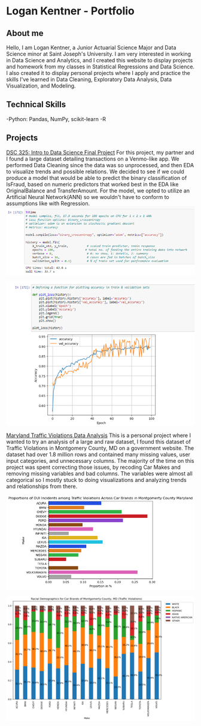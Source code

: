 # Logan Kentner - Portfolio 
## About me 
Hello, I am Logan Kentner, a Junior Actuarial Science Major and Data Science minor at Saint Joseph's University. I am very interested in working in Data Science and Analytics, and I created this website to display projects and homework from my classes in Statistical Regressions and Data Science. I also created it to display personal projects where I apply and practice the skills I've learned in Data Cleaning, Exploratory Data Analysis, Data Visualization, and Modeling.
## Technical Skills
-Python: Pandas, NumPy, scikit-learn
-R

## Projects
[DSC 325: Intro to Data Science Final Project](FINAL_PROJECT_CODE.md) 
For this project, my partner and I found a large dataset detailing transactions on a Venmo-like app. We performed Data Cleaning since the data was so unprocessed, and then EDA to visualize trends and possible relations. We decided to see if we could produce a model that would be able to predict the binary classification of IsFraud, based on numeric predictors that worked best in the EDA like OriginalBalance and TransferAmount. For the model, we opted to utilize an Artificial Neural Network(ANN) so we wouldn't have to conform to assumptions like with Regression. 
![ANN](NEWcompile.png)

![PlotHistory](NewHistory.png)

[Maryland Traffic Violations Data Analysis](Data-Science-Project-MarylandTroublemakers.md)
This is a personal project where I wanted to try an analysis of a large and raw dataset, I found this dataset of Traffic Violations in Montgomery County, MD on a government website. The dataset had over 1.8 million rows and contained many missing values, user input categories, and unnecessary columns. The majority of the time on this project was spent correcting those issues, by recoding Car Makes and removing missing variables and bad columns. The variables were almost all categorical so I mostly stuck to doing visualizations and analyzing trends and relationships from there. 

![Graph 1](output_21_1.png)


![Graph 2](output_34_0.png)

